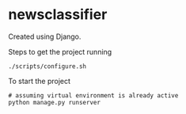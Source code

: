 

# newsclassifier

Created using Django.

Steps to get the project running

```
./scripts/configure.sh
```

To start the project

```
# assuming virtual environment is already active
python manage.py runserver
```
